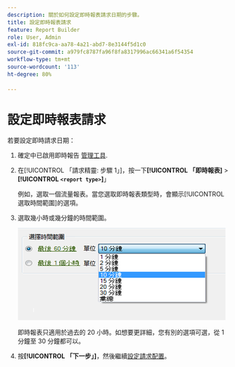 ```yaml
---
description: 關於如何設定即時報表請求日期的步驟。
title: 設定即時報表請求
feature: Report Builder
role: User, Admin
exl-id: 818fc9ca-aa78-4a21-abd7-8e3144f5d1c0
source-git-commit: a979fc8787fa96f8fa8317996ac66341a6f54354
workflow-type: tm+mt
source-wordcount: '113'
ht-degree: 80%

---
```


# 設定即時報表請求

若要設定即時請求日期：

1. 確定中已啟用即時報告 [管理工具](https://experienceleague.adobe.com/docs/analytics/admin/admin-tools/real-time-reports/t-realtime-admin.html?lang=zh-Hant).
1. 在[!UICONTROL 「請求精靈: 步驟 1」]，按一下&#x200B;**[!UICONTROL 「即時報表]** > **[!UICONTROL `<report type>`]**」

   例如，選取一個流量報表。當您選取即時報表類型時，會顯示[!UICONTROL  選取時間範圍]的選項。

1. 選取幾小時或幾分鐘的時間範圍。

   ![熒幕擷圖顯示「選取時間範圍」選項，並選取「過去60分鐘」。](assets/real_time_select_date.png)

   即時報表只適用於過去的 20 小時。如想要更詳細，您有別的選項可選，從 1 分鐘至 30 分鐘都可以。
1. 按&#x200B;**[!UICONTROL 「下一步」]**，然後繼續[設定請求配置](/help/analyze/report-builder/layout/layout.md)。
